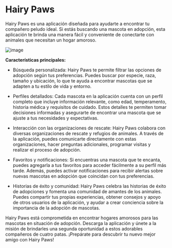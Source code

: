 # Hairy Paws

Hairy Paws es una aplicación diseñada para ayudarte a encontrar tu compañero peludo ideal. Si estás buscando una mascota en adopción, esta aplicación te brinda una manera fácil y conveniente de conectarte con animales que necesitan un hogar amoroso.

![image](https://github.com/SI385-2301-SS4A-Grupo6/Landing-Page/assets/111545209/333190c5-1402-4719-8bc1-a6a75595c0c4)

**Características principales:**

- Búsqueda personalizada: Hairy Paws te permite filtrar las opciones de adopción según tus preferencias. Puedes buscar por especie, raza, tamaño y ubicación, lo que te ayuda a encontrar mascotas que se adapten a tu estilo de vida y entorno.

- Perfiles detallados: Cada mascota en la aplicación cuenta con un perfil completo que incluye información relevante, como edad, temperamento, historia médica y requisitos de cuidado. Estos detalles te permiten tomar decisiones informadas y asegurarte de encontrar una mascota que se ajuste a tus necesidades y expectativas.

- Interacción con las organizaciones de rescate: Hairy Paws colabora con diversas organizaciones de rescate y refugios de animales. A través de la aplicación, puedes comunicarte directamente con estas organizaciones, hacer preguntas adicionales, programar visitas y realizar el proceso de adopción.

- Favoritos y notificaciones: Si encuentras una mascota que te encanta, puedes agregarla a tus favoritos para acceder fácilmente a su perfil más tarde. Además, puedes activar notificaciones para recibir alertas sobre nuevas mascotas en adopción que coincidan con tus preferencias.

- Historias de éxito y comunidad: Hairy Paws celebra las historias de éxito de adopciones y fomenta una comunidad de amantes de los animales. Puedes compartir tus propias experiencias, obtener consejos y apoyo de otros usuarios de la aplicación, y ayudar a crear conciencia sobre la importancia de la adopción de mascotas.

Hairy Paws está comprometida en encontrar hogares amorosos para las mascotas en situación de adopción. Descarga la aplicación y únete a la misión de brindarles una segunda oportunidad a estos adorables compañeros de cuatro patas. ¡Prepárate para descubrir tu nuevo mejor amigo con Hairy Paws!

